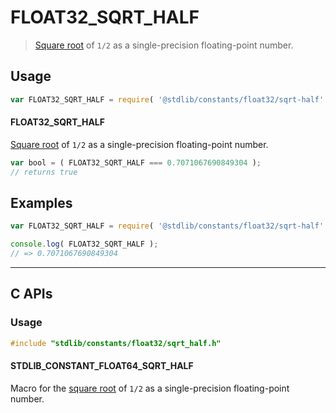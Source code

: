 <!--

@license Apache-2.0

Copyright (c) 2024 The Stdlib Authors.

Licensed under the Apache License, Version 2.0 (the "License");
you may not use this file except in compliance with the License.
You may obtain a copy of the License at

   http://www.apache.org/licenses/LICENSE-2.0

Unless required by applicable law or agreed to in writing, software
distributed under the License is distributed on an "AS IS" BASIS,
WITHOUT WARRANTIES OR CONDITIONS OF ANY KIND, either express or implied.
See the License for the specific language governing permissions and
limitations under the License.

-->

# FLOAT32_SQRT_HALF

> [Square root][@stdlib/math/base/special/sqrtf] of `1/2` as a single-precision floating-point number.

<section class="usage">

## Usage

```javascript
var FLOAT32_SQRT_HALF = require( '@stdlib/constants/float32/sqrt-half' );
```

#### FLOAT32_SQRT_HALF

[Square root][@stdlib/math/base/special/sqrtf] of `1/2` as a single-precision floating-point number.

```javascript
var bool = ( FLOAT32_SQRT_HALF === 0.7071067690849304 );
// returns true
```

</section>

<!-- /.usage -->

<section class="examples">

## Examples

<!-- TODO: better example -->

<!-- eslint no-undef: "error" -->

```javascript
var FLOAT32_SQRT_HALF = require( '@stdlib/constants/float32/sqrt-half' );

console.log( FLOAT32_SQRT_HALF );
// => 0.7071067690849304
```

</section>

<!-- /.examples -->

<!-- C interface documentation. -->

* * *

<section class="c">

## C APIs

<!-- Section to include introductory text. Make sure to keep an empty line after the intro `section` element and another before the `/section` close. -->

<section class="intro">

</section>

<!-- /.intro -->

<!-- C usage documentation. -->

<section class="usage">

### Usage

```c
#include "stdlib/constants/float32/sqrt_half.h"
```

#### STDLIB_CONSTANT_FLOAT64_SQRT_HALF

Macro for the [square root][@stdlib/math/base/special/sqrtf] of `1/2` as a single-precision floating-point number.

</section>

<!-- /.usage -->

<!-- C API usage notes. Make sure to keep an empty line after the `section` element and another before the `/section` close. -->

<section class="notes">

</section>

<!-- /.notes -->

<!-- C API usage examples. -->

<section class="examples">

</section>

<!-- /.examples -->

</section>

<!-- /.c -->

<!-- Section for related `stdlib` packages. Do not manually edit this section, as it is automatically populated. -->

<section class="related">

</section>

<!-- /.related -->

<!-- Section for all links. Make sure to keep an empty line after the `section` element and another before the `/section` close. -->

<section class="links">

[@stdlib/math/base/special/sqrtf]: https://github.com/stdlib-js/stdlib/tree/develop/lib/node_modules/%40stdlib/math/base/special/sqrtf

<!-- <related-links> -->

<!-- </related-links> -->

</section>

<!-- /.links -->
